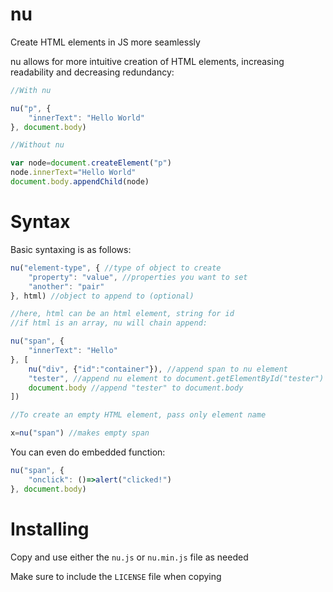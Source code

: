 # nu
Create HTML elements in JS more seamlessly

nu allows for more intuitive creation of HTML elements, increasing readability and decreasing redundancy:

```javascript
//With nu

nu("p", {
	"innerText": "Hello World"
}, document.body)

//Without nu

var node=document.createElement("p")
node.innerText="Hello World"
document.body.appendChild(node)
```

# Syntax

Basic syntaxing is as follows:

```javascript
nu("element-type", { //type of object to create
	"property": "value", //properties you want to set
	"another": "pair"
}, html) //object to append to (optional)

//here, html can be an html element, string for id
//if html is an array, nu will chain append:

nu("span", {
	"innerText": "Hello"
}, [
	nu("div", {"id":"container"}), //append span to nu element
	"tester", //append nu element to document.getElementById("tester")
	document.body //append "tester" to document.body
])

//To create an empty HTML element, pass only element name

x=nu("span") //makes empty span
```

You can even do embedded function:

```javascript
nu("span", {
	"onclick": ()=>alert("clicked!")
}, document.body)
```

# Installing

Copy and use either the `nu.js` or `nu.min.js` file as needed

Make sure to include the `LICENSE` file when copying